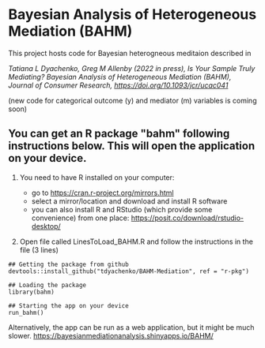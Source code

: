 # Bayesian Analysis of Heterogeneous Mediation (BAHM)
 
This project hosts code for Bayesian heterogneous meditaion described in
 
_Tatiana L Dyachenko, Greg M Allenby (2022 in press), Is Your Sample Truly Mediating? Bayesian Analysis of Heterogeneous Mediation (BAHM), 
Journal of Consumer Research, 	https://doi.org/10.1093/jcr/ucac041_

(new code for categorical outcome (y) and mediator (m) variables is coming soon)
  
    
## You can get an R package "bahm" following instructions below. This will open the application on your device.

1. You need to have R installed on your computer:
	- go to https://cran.r-project.org/mirrors.html
	- select a mirror/location and download and install R software
	- you can also install R and RStudio (which provide some convenience) from one place:
  https://posit.co/download/rstudio-desktop/

2. Open file called LinesToLoad_BAHM.R and follow the instructions in the file (3 lines)

```
## Getting the package from github 
devtools::install_github("tdyachenko/BAHM-Mediation", ref = "r-pkg")

## Loading the package 
library(bahm)

## Starting the app on your device
run_bahm()
```
Alternatively, the app can be run as a web application, but it might be much slower.
https://bayesianmediationanalysis.shinyapps.io/BAHM/

